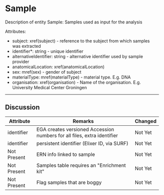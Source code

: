 # Sample #

Description of entity Sample: Samples used as input for the analysis

Attributes:
*	subject: xref(subject) - reference to the subject from which samples was extracted
*	identifier*: string - unique identifier
*	alternativeIdentifier: string - alternative identifier used by sample provider
*	anatomicalLocation: xref(anatomicalLocation)
*	sex: mref(sex) - gender of subject
*	materialType: mref(materialType) - material type. E.g. DNA
*	organisation: xref(organisation) - Name of the organisation. E.g. University Medical Center Groningen


---

## Discussion ##


| Attribute | Remarks    | Changed  |
| ------------ | ------------ | ---------- |
| identifier | EGA creates versioned Accession numbers for all files, extra identifier | Not Yet |
| identifier | persistent identifier (Elixer ID, via SURF) | Not Yet |
| Not Present | ERN info linked to sample | Not Yet |
| Not Present | Samples table requires an "Enrichment kit" | Not Yet |
| Not Present | Flag samples that are boggy | Not Yet |
